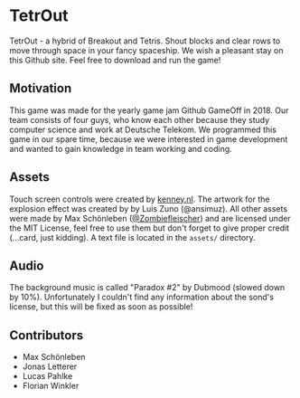 # TetrOut

TetrOut - a hybrid of Breakout and Tetris. Shout blocks and clear rows to move through space in your fancy spaceship.
We wish a pleasant stay on this Github site. Feel free to download and run the game!

## Motivation

This game was made for the yearly game jam Github GameOff in 2018. Our team consists of four guys, who know each other because they study computer science and work at Deutsche Telekom. We programmed this game in our spare time, because we were interested in game development and wanted to gain knowledge in team working and coding.

## Assets

Touch screen controls were created by [kenney.nl](https://kenney.nl/assets/onscreen-controls). The artwork for the explosion effect was created by by Luis Zuno (@ansimuz).
All other assets were made by Max Schönleben ([@Zombiefleischer](https://github.com/Zombiefleischer)) and are licensed under the MIT License, feel free to use them but don't forget to give proper credit (...card, just kidding). A text file is located in the `assets/` directory.

## Audio

The background music is called "Paradox #2" by Dubmood (slowed down by 10%). Unfortunately I couldn't find any information about the sond's license, but this will be fixed as soon as possible!

## Contributors

- Max Schönleben
- Jonas Letterer
- Lucas Pahlke
- Florian Winkler

